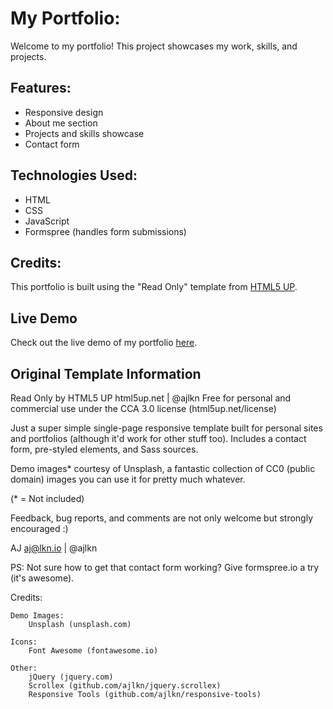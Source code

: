 # My Portfolio:
Welcome to my portfolio! This project showcases my work, skills, and projects.

## Features:
- Responsive design
- About me section
- Projects and skills showcase
- Contact form

## Technologies Used:
- HTML
- CSS
- JavaScript
- Formspree (handles form submissions)

## Credits:
This portfolio is built using the "Read Only" template from [HTML5 UP](https://html5up.net).

## Live Demo
Check out the live demo of my portfolio [here](https://kimkhanghoang.github.io/portfolio/).

## Original Template Information
Read Only by HTML5 UP
html5up.net | @ajlkn
Free for personal and commercial use under the CCA 3.0 license (html5up.net/license)

Just a super simple single-page responsive template built for personal sites and portfolios
(although it'd work for other stuff too). Includes a contact form, pre-styled
elements, and Sass sources.

Demo images* courtesy of Unsplash, a fantastic collection of CC0 (public domain) images
you can use it for pretty much whatever.

(* = Not included)

Feedback, bug reports, and comments are not only welcome but strongly encouraged :)

AJ
aj@lkn.io | @ajlkn

PS: Not sure how to get that contact form working? Give formspree.io a try (it's awesome).


Credits:

	Demo Images:
		Unsplash (unsplash.com)

	Icons:
		Font Awesome (fontawesome.io)

	Other:
		jQuery (jquery.com)
		Scrollex (github.com/ajlkn/jquery.scrollex)
		Responsive Tools (github.com/ajlkn/responsive-tools)
